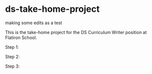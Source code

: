 # ds-take-home-project

making some edits as a test

This is the take-home project for the DS Curriculum Writer position at Flatiron School.

Step 1:

Step 2:

Step 3:
